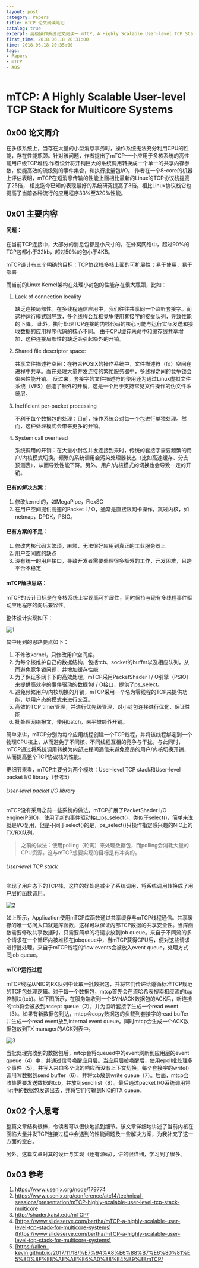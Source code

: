 ```yaml
---
layout: post
category: Papers
title: mTCP 论文阅读笔记
catalog: true
excerpt: 高级操作系统论文阅读一.mTCP, A Highly Scalable User-level TCP Stack for Multicore Systems,论文简介、内容以及个人思考。
first_time: 2018.06.18 20:31:00
time: 2018.06.18 20:35:00
tags:
- Papers
- mTCP
- AOS
---
```




# mTCP: A Highly Scalable User-level TCP Stack for Multicore Systems

## 0x00 论文简介

在多核系统上，当存在大量的小型消息事务时，操作系统无法充分利用CPU的性能，存在性能瓶颈。针对该问题，作者提出了mTCP-一个应用于多核系统的高性能用户级TCP堆栈.作者设计将开销巨大的系统调用转换成一个单一的共享内存参数，使能高效的流级别的事件集合，和执行批量包I/O。 作者在一个8-core的机器上评估表明，mTCP在短消息传输的性能上面相比最新的Linux的TCP协议栈提高了25倍， 相比迄今已知的表现最好的系统研究提高了3倍。相比Linux协议栈它也提高了当前各种流行的应用程序33%至320%性能。

## 0x01 主要内容

#### 问题：

在当前TCP连接中，大部分的消息包都是小尺寸的。在蜂窝网络中，超过90%的TCP包都小于32kb，超过50%的包小于4KB。

 mTCP设计有三个明确的目标：TCP协议栈多核上面的可扩展性；易于使用，易于部署

而当前的Linux Kernel架构在处理小封包的性能存在很大瓶颈，比如：

1. Lack of connection locality

   缺乏连接局部性。在多线程通信应用中，我们往往共享同一个监听套接字。而这种运行模式回导致，多个线程会互相竞争使用套接字的接受队列，导致性能的下降。 此外，执行处理TCP连接的内核代码的核心可能与运行实际发送和接收数据的应用程序代码的核心不同。 由于CPU缓存未命中和缓存线共享增加，这种连接局部性的缺乏会引起额外的开销。

2. Shared ﬁle descriptor space:

   共享文件描述符空间：在符合POSIX的操作系统中，文件描述符（fd）空间在进程中共享。而在处理大量并发连接的繁忙服务器中，多线程之间的竞争锁会带来性能开销。 反过来，套接字的文件描述符的使用还为通过Linux虚拟文件系统（VFS）创造了额外的开销，这是一个用于支持常见文件操作的伪文件系统层。 

3. Inefﬁcient per-packet processing

   不利于每个数据包的处理：目前，操作系统会对每一个包进行单独处理。然而，这种处理模式会带来更多的开销。

4. System call overhead

   系统调用的开销：在大量小封包并发连接到来时，传统的套接字需要频繁的用户/内核模式切换。频繁的系统调用会污染处理器状态（比如高速缓存、分支预测表），从而导致性能下降。另外，用户/内核模式的切换也会导致一定的开销。

#### 已有的解决方案：

1. 修改kernel的，如MegaPipe，FlexSC
2. 在用户空间提供高速的Packet I / O，通常是直接跟网卡操作，跳过内核，如netmap，DPDK，PSIO。

#### 已有方案的不足：

1. 修改内核代码太繁琐，麻烦，无法很好应用到真正的工业服务器上
2. 用户空间库的缺点
3. 没有统一的用户接口，导致开发者需要处理很多额外的工作，开发困难，且跨平台不稳定

#### mTCP解决思路：

mTCP的设计目标是在多核系统上实现高可扩展性，同时保持与现有多线程事件驱动应用程序的向后兼容性。

整体设计实现如下：

![1](/Users/moxiaoxi/Desktop/AOS_Paper_reading/mTCP/pic/1.png)

其中用到的思路要点如下：

1. 不修改kernel，只修改用户空间库。
2. 为每个核维护自己的数据结构，包括tcb、socket的buffer以及相应队列，从而避免竞争锁问题，并增加缓存性能
3. 为了保证多网卡下的高效处理，mTCP采用PacketShader I / O引擎（PSIO）来提供高效率的事件驱动的数据包I / O接口，提供了ps_select。
4. 避免频繁用户/内核切换的开销，mTCP采用一个名为零线程的TCP来提供功能，以用户态的模式来进行交互。
5. 高效的TCP timer管理，并进行优先级管理，对小封包连接进行优化，保证性能
6. 批处理网络报文，使用batch，来平摊额外开销。

简单来讲，mTCP分别为每个应用线程创建一个TCP线程，并将该线程绑定到一个物理CPU核上，从而避免了不同核、不同线程互相的竞争与干扰。与此同时，mTCP通过将系统调用转换为内部进程间通信来避免高昂的用户/内核切换开销，从而提高整个TCP协议栈的性能。

更细节来看，mTCP主要分为两个模块：User-level TCP stack和User-level packet I/O library（参考5）

###### User-level packet I/O library

mTCP没有采用之前一些系统的做法，mTCP扩展了PacketShader I/O engine(PSIO)，使用了新的事件驱动接口ps_select()，类似于select()，简单来说就是I/O复用，但是不同于select()的是，ps_select()只操作指定感兴趣的NIC上的TX/RX队列。

> 之前的做法：使用polling（轮询）来处理数据包，而polling会消耗大量的CPU资源，这与mTCP想要实现的目标是有冲突的。



###### User-level TCP stack

实现了用户态下的TCP栈，这样的好处是减少了系统调用，将系统调用转换成了用户层的函数调用。

![2](/Users/moxiaoxi/Desktop/AOS_Paper_reading/mTCP/pic/2.png)

如上所示，Application使用mTCP库函数通过共享缓存与mTCP线程通信。共享缓存的唯一访问入口就是库函数，这样可以保证内部TCP数据的共享安全性。当库函数需要修改共享数据时，只需要简单的将请求放到job queue。来自于不同流的多个请求在一个循环内被堆积在jobqueue中，当mTCP获得CPU后，便对这些请求进行批处理。来自于mTCP线程的flow events会被放入event queue，处理方式同job queue。

#### mTCP运行过程

mTCP线程从NIC的RX队列中读取一批数据包，并将它们传递给遵循标准TCP规范的TCP包处理逻辑。对于每一个数据包，mtcp首先会在流哈希表搜索相应流的tcp控制块(tcb)。如下图所示，在服务端收到一个SYN/ACK数据包的ACK后，新连接的tcb将会被放到accept queue（2），并为监听套接字生成一个read event（3）。如果有新数据包到达，mtcp会copy数据包的负载到套接字的read buffer并生成一个read event放到internal event queue。同时mtcp会生成一个ACK数据包放到TX manager的ACK列表中。

![3](/Users/moxiaoxi/Desktop/AOS_Paper_reading/mTCP/pic/3.png)

当批处理完收到的数据包后，mtcp会将queued中的event刷新到应用层的event queue（4）中，并通过信号唤醒应用层。当应用层被唤醒后，使用epoll批处理多个事件（5），并写入来自多个流的响应而没有上下文切换。每个套接字的write()调用写数据到send buffer（6），并将tcb放到write queue（7）。后面，mtcp会收集需要发送数据的tcb，并放到send list（8）。最后通过packet I/O系统调用将list中的数据包发送出去，并将它们传输到NIC的TX queue。



## 0x02 个人思考

整篇文章结构很棒，令读者可以很快地抓到细节。该文章详细地讲述了当前内核在面临大量并发TCP连接过程中会遇到的性能问题及一些解决方案，为我补充了这一方面的空白。

另外，这篇文章对其的设计与实现（还有源码），讲的很详细，学习到了很多。



## 0x03 参考

1. https://www.usenix.org/node/179774
2. https://www.usenix.org/conference/atc14/technical-sessions/presentation/mTCP-highly-scalable-user-level-tcp-stack-multicore
3. http://shader.kaist.edu/mTCP/
4. [https://www.slideserve.com/bertha/mTCP-a-highly-scalable-user-level-tcp-stack-for-multicore-systems](https://www.slideserve.com/bertha/mTCP-a-highly-scalable-user-level-tcp-stack-for-multicore-systems)
5. [https://allen-kevin.github.io/2017/11/18/%E7%94%A8%E6%88%B7%E6%80%81%E5%8D%8F%E8%AE%AE%E6%A0%88%E4%B9%8BmTCP/

